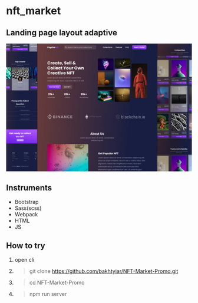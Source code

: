# nft_market
## Landing page layout adaptive

![preview image](./github_preview.jpg)

## Instruments
- Bootstrap 
- Sass(scss) 
- Webpack 
- HTML
- JS

## How to try
1. open cli
2. > git clone https://github.com/bakhtyiar/NFT-Market-Promo.git
3. > cd NFT-Market-Promo
4. > npm run server